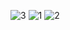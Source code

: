 ![3](https://user-images.githubusercontent.com/102135008/229527368-a28398d5-bd2c-4eb6-95d3-223f21bc61f1.jpg)
![1](https://user-images.githubusercontent.com/102135008/229527375-4bba2050-7393-4a11-9add-27135aa54441.jpg)
![2](https://user-images.githubusercontent.com/102135008/229527378-89d0bd44-a43d-45d6-a97c-26fbb864503d.jpg)
